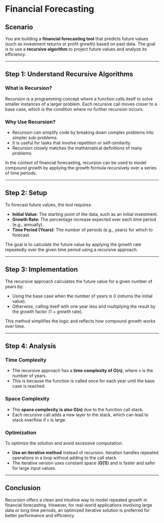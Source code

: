 #  Financial Forecasting

## Scenario
You are building a **financial forecasting tool** that predicts future values (such as investment returns or profit growth) based on past data. The goal is to use a **recursive algorithm** to project future values and analyze its efficiency.

---

## Step 1: Understand Recursive Algorithms

### What is Recursion?
Recursion is a programming concept where a function calls itself to solve smaller instances of a larger problem. Each recursive call moves closer to a base case, which is the condition where no further recursion occurs.

### Why Use Recursion?
- Recursion can simplify code by breaking down complex problems into simpler sub-problems.
- It is useful for tasks that involve repetition or self-similarity.
- Recursion closely matches the mathematical definitions of many problems.

In the context of financial forecasting, recursion can be used to model compound growth by applying the growth formula recursively over a series of time periods.

---

## Step 2: Setup

To forecast future values, the tool requires:
- **Initial Value**: The starting point of the data, such as an initial investment.
- **Growth Rate**: The percentage increase expected over each time period (e.g., annually).
- **Time Period (Years)**: The number of periods (e.g., years) for which to forecast.

The goal is to calculate the future value by applying the growth rate repeatedly over the given time period using a recursive approach.

---

## Step 3: Implementation

The recursive approach calculates the future value for a given number of years by:
- Using the base case when the number of years is 0 (returns the initial value).
- Otherwise, calling itself with one year less and multiplying the result by the growth factor (1 + growth rate).

This method simplifies the logic and reflects how compound growth works over time.

---

## Step 4: Analysis

### Time Complexity
- The recursive approach has a **time complexity of O(n)**, where `n` is the number of years.
- This is because the function is called once for each year until the base case is reached.

### Space Complexity
- The **space complexity is also O(n)** due to the function call stack.
- Each recursive call adds a new layer to the stack, which can lead to stack overflow if `n` is large.

### Optimization
To optimize the solution and avoid excessive computation:
- **Use an iterative method** instead of recursion. Iteration handles repeated operations in a loop without adding to the call stack.
- The iterative version uses constant space (**O(1)**) and is faster and safer for large input values.

---

## Conclusion

Recursion offers a clean and intuitive way to model repeated growth in financial forecasting. However, for real-world applications involving large data or long time periods, an optimized iterative solution is preferred for better performance and efficiency.
